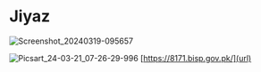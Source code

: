 # Jiyaz
![Screenshot_20240319-095657](https://github.com/Pk1994092/Jiyaz/assets/133528610/9a7c844f-5c6a-49dc-95d8-e34be4f41bd6)

![Picsart_24-03-21_07-26-29-996](https://github.com/Pk1994092/Jiyaz/assets/133528610/ae5a2acf-7719-4bfb-830a-818c45edfb9b)
[https://8171.bisp.gov.pk/](url)
